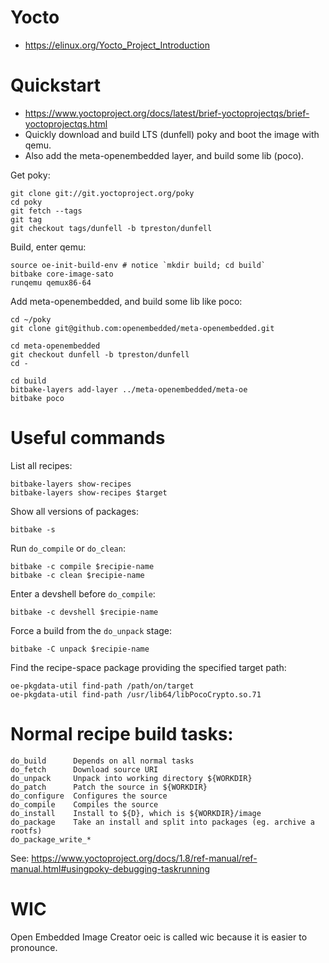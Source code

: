 # Yocto
- https://elinux.org/Yocto_Project_Introduction

# Quickstart
- https://www.yoctoproject.org/docs/latest/brief-yoctoprojectqs/brief-yoctoprojectqs.html
- Quickly download and build LTS (dunfell) poky and boot the image with qemu.
- Also add the meta-openembedded layer, and build some lib (poco).

Get poky:

    git clone git://git.yoctoproject.org/poky
    cd poky
    git fetch --tags
    git tag
    git checkout tags/dunfell -b tpreston/dunfell

Build, enter qemu:

    source oe-init-build-env # notice `mkdir build; cd build`
    bitbake core-image-sato
    runqemu qemux86-64

Add meta-openembedded, and build some lib like poco:

    cd ~/poky
    git clone git@github.com:openembedded/meta-openembedded.git

    cd meta-openembedded
    git checkout dunfell -b tpreston/dunfell
    cd -

    cd build
    bitbake-layers add-layer ../meta-openembedded/meta-oe
    bitbake poco

# Useful commands
List all recipes:

    bitbake-layers show-recipes
    bitbake-layers show-recipes $target

Show all versions of packages:

    bitbake -s

Run `do_compile` or `do_clean`:

    bitbake -c compile $recipie-name
    bitbake -c clean $recipie-name

Enter a devshell before `do_compile`:

    bitbake -c devshell $recipie-name

Force a build from the `do_unpack` stage:

    bitbake -C unpack $recipie-name

Find the recipe-space package providing the specified target path:

    oe-pkgdata-util find-path /path/on/target
    oe-pkgdata-util find-path /usr/lib64/libPocoCrypto.so.71

# Normal recipe build tasks:

    do_build      Depends on all normal tasks
    do_fetch      Download source URI
    do_unpack     Unpack into working directory ${WORKDIR}
    do_patch      Patch the source in ${WORKDIR}
    do_configure  Configures the source
    do_compile    Compiles the source
    do_install    Install to ${D}, which is ${WORKDIR}/image
    do_package    Take an install and split into packages (eg. archive a rootfs)
    do_package_write_*

See: https://www.yoctoproject.org/docs/1.8/ref-manual/ref-manual.html#usingpoky-debugging-taskrunning

# WIC
Open Embedded Image Creator oeic is called wic because it is easier to
pronounce.
